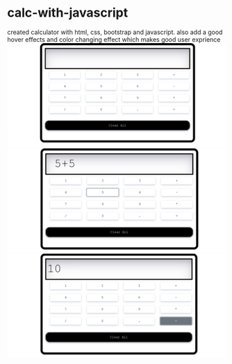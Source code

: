 # calc-with-javascript
created calculator with html, css, bootstrap and javascript. also add a good hover effects and color changing effect which makes good user exprience
<img src="002.jpg">
<img src="003.jpg">
<img src="004.jpg">

